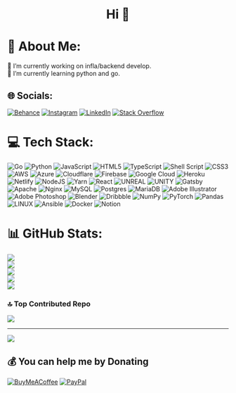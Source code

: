 <h1 align="center">Hi 👋</h1>

# 💫 About Me:
🔭 I’m currently working on infla/backend develop. <br>🌱 I’m currently learning python and go.


## 🌐 Socials:
[![Behance](https://img.shields.io/badge/Behance-1769ff?logo=behance&logoColor=white)](https://behance.net/takagiyuuki) [![Instagram](https://img.shields.io/badge/Instagram-%23E4405F.svg?logo=Instagram&logoColor=white)](https://instagram.com/yuukimizuiro) [![LinkedIn](https://img.shields.io/badge/LinkedIn-%230077B5.svg?logo=linkedin&logoColor=white)](https://linkedin.com/in/takagiyuuki) [![Stack Overflow](https://img.shields.io/badge/-Stackoverflow-FE7A16?logo=stack-overflow&logoColor=white)](https://stackoverflow.com/users/20720872) 

# 💻 Tech Stack:
![Go](https://img.shields.io/badge/go-%2300ADD8.svg?style=flat&logo=go&logoColor=white) ![Python](https://img.shields.io/badge/python-3670A0?style=flat&logo=python&logoColor=ffdd54) ![JavaScript](https://img.shields.io/badge/javascript-%23323330.svg?style=flat&logo=javascript&logoColor=%23F7DF1E) ![HTML5](https://img.shields.io/badge/html5-%23E34F26.svg?style=flat&logo=html5&logoColor=white) ![TypeScript](https://img.shields.io/badge/typescript-%23007ACC.svg?style=flat&logo=typescript&logoColor=white) ![Shell Script](https://img.shields.io/badge/shell_script-%23121011.svg?style=flat&logo=gnu-bash&logoColor=white) ![CSS3](https://img.shields.io/badge/css3-%231572B6.svg?style=flat&logo=css3&logoColor=white) ![AWS](https://img.shields.io/badge/AWS-%23FF9900.svg?style=flat&logo=amazon-aws&logoColor=white) ![Azure](https://img.shields.io/badge/azure-%230072C6.svg?style=flat&logo=azure-devops&logoColor=white) ![Cloudflare](https://img.shields.io/badge/Cloudflare-F38020?style=flat&logo=Cloudflare&logoColor=white) ![Firebase](https://img.shields.io/badge/firebase-%23039BE5.svg?style=flat&logo=firebase) ![Google Cloud](https://img.shields.io/badge/Google%20Cloud-%234285F4.svg?style=flat&logo=google-cloud&logoColor=white) ![Heroku](https://img.shields.io/badge/heroku-%23430098.svg?style=flat&logo=heroku&logoColor=white) ![Netlify](https://img.shields.io/badge/netlify-%23000000.svg?style=flat&logo=netlify&logoColor=#00C7B7) ![NodeJS](https://img.shields.io/badge/node.js-6DA55F?style=flat&logo=node.js&logoColor=white) ![Yarn](https://img.shields.io/badge/yarn-%232C8EBB.svg?style=flat&logo=yarn&logoColor=white) ![React](https://img.shields.io/badge/react-%2320232a.svg?style=flat&logo=react&logoColor=%2361DAFB) ![UNREAL](https://img.shields.io/badge/unreal-%2320232a.svg?style=flat&logo=unreal-engine&logoColor=white) ![UNITY](https://img.shields.io/badge/Unity-%2320232a.svg?style=flat&logo=unity&logoColor=white) ![Gatsby](https://img.shields.io/badge/Gatsby-%23663399.svg?style=flat&logo=gatsby&logoColor=white) ![Apache](https://img.shields.io/badge/apache-%23D42029.svg?style=flat&logo=apache&logoColor=white) ![Nginx](https://img.shields.io/badge/nginx-%23009639.svg?style=flat&logo=nginx&logoColor=white) ![MySQL](https://img.shields.io/badge/mysql-%2300f.svg?style=flat&logo=mysql&logoColor=white) ![Postgres](https://img.shields.io/badge/postgres-%23316192.svg?style=flat&logo=postgresql&logoColor=white) ![MariaDB](https://img.shields.io/badge/MariaDB-003545?style=flat&logo=mariadb&logoColor=white) ![Adobe Illustrator](https://img.shields.io/badge/adobeillustrator-%23FF9A00.svg?style=flat&logo=adobeillustrator&logoColor=white) ![Adobe Photoshop](https://img.shields.io/badge/adobephotoshop-%2331A8FF.svg?style=flat&logo=adobephotoshop&logoColor=white) ![Blender](https://img.shields.io/badge/blender-%23F5792A.svg?style=flat&logo=blender&logoColor=white) ![Dribbble](https://img.shields.io/badge/Dribbble-EA4C89?style=flat&logo=dribbble&logoColor=white) ![NumPy](https://img.shields.io/badge/numpy-%23013243.svg?style=flat&logo=numpy&logoColor=white) ![PyTorch](https://img.shields.io/badge/PyTorch-%23EE4C2C.svg?style=flat&logo=PyTorch&logoColor=white) ![Pandas](https://img.shields.io/badge/pandas-%23150458.svg?style=flat&logo=pandas&logoColor=white) ![LINUX](https://img.shields.io/badge/Linux-FCC624?style=flat&logo=linux&logoColor=black) ![Ansible](https://img.shields.io/badge/ansible-%231A1918.svg?style=flat&logo=ansible&logoColor=white) ![Docker](https://img.shields.io/badge/docker-%230db7ed.svg?style=flat&logo=docker&logoColor=white) ![Notion](https://img.shields.io/badge/Notion-%23000000.svg?style=flat&logo=notion&logoColor=white)
# 📊 GitHub Stats:
![](https://github-readme-stats.vercel.app/api?username=takagiyuuki&theme=transparent&hide_border=true&include_all_commits=true&count_private=true&show=reviews,discussions_started,discussions_answered&rank_icon=github&custom_title=Status)<br/>
![](https://github-readme-streak-stats.herokuapp.com/?user=takagiyuuki&theme=transparent&hide_border=true)<br/>
![](https://github-readme-stats.vercel.app/api/top-langs/?username=takagiyuuki&theme=transparent&hide_border=true&include_all_commits=true&count_private=true&layout=compact&langs_count=10)<br/>
![](https://github-readme-stats.vercel.app/api/wakatime?username=takagiyuuki&theme=transparent&hide_border=true&show_icons=true&layout=compact)<br/>
![](https://github-readme-activity-graph.vercel.app/graph?username=takagiyuuki&theme=tokyo-night&bg_color=00000000&hide_border=true)

### 🔝 Top Contributed Repo
![](https://github-contributor-stats.vercel.app/api?username=takagiyuuki&limit=5&theme=tokyo-night&combine_all_yearly_contributions=true&bg_color=00000000&hide_border=true)

---
[![](https://visitcount.itsvg.in/api?id=takagiyuuki&icon=8&color=12)](https://visitcount.itsvg.in)

  ## 💰 You can help me by Donating
  [![BuyMeACoffee](https://img.shields.io/badge/Buy%20Me%20a%20Coffee-ffdd00?style=flat&logo=buy-me-a-coffee&logoColor=black)](https://buymeacoffee.com/takagiyuuki) [![PayPal](https://img.shields.io/badge/PayPal-00457C?style=flat&logo=paypal&logoColor=white)](https://paypal.me/takagiyuuki) 

  
<!-- Proudly created with GPRM ( https://gprm.itsvg.in ) -->
